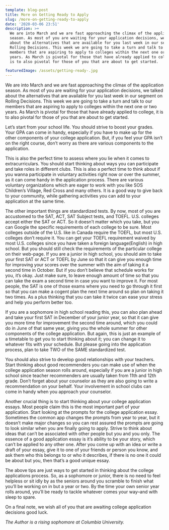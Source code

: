 ```yaml
---
template: blog-post
title: More on Getting Ready to Apply
slug: /more-on-getting-ready-to-apply
date: '2020-03-06 23:51'
description: >+
  We are into March and we are fast approaching the climax of the application
  season. As most of you are waiting for your application decisions, we talked
  about the alternatives that are available for you last week in our segment on
  Rolling Decisions. This week we are going to take a turn and talk to our
  members that are aspiring to apply to colleges within the next one or two
  years. As March is pivotal for those that have already applied to college, it
  is to also pivotal for those of you that are about to get started.

featuredImage: /assets/getting-ready-.jpg
---
```

We are into March and we are fast approaching the climax of the application season. As most of you are waiting for your application decisions, we talked about the alternatives that are available for you last week in our segment on Rolling Decisions. This week we are going to take a turn and talk to our members that are aspiring to apply to colleges within the next one or two years. As March is pivotal for those that have already applied to college, it is to also pivotal for those of you that are about to get started.

Let’s start from your school life. You should strive to boost your grades. Your GPA can come in handy, especially if you have to make up for the other components of your college application. But, if you feel your GPA isn’t on the right course, don’t worry as there are various components to the application.

This is also the perfect time to assess where you lie when it comes to extracurriculars. You should start thinking about ways you can participate and take roles in different clubs. This is also a perfect time to think about if you wanna participate in voluntary activities right now or over the summer, as it can come handy in the application process. There are various voluntary organizations which are eager to work with you like SOS Children’s Village, Red Cross and many others. It is a good way to give back to your community, while gathering activities you can add to your application at the same time.

The other important things are standardized tests. By now, most of you are accustomed to the SAT, ACT, SAT Subject tests, and TOEFL. U.S. colleges accept either the SAT or ACT. So it doesn’t matter which you take, but you can Google the specific requirements of each college to be sure. Most colleges outside of the U.S. like in Canada require the TOEFL, but most U.S. colleges don’t require it. You can get your TOEFL requirement waived by most U.S. colleges since you have taken a foreign language(English) in high school. But you should still check the requirements of the particular college on their web-page. If you are a junior in high school, you should aim to take your first SAT or ACT or TOEFL by June so that it can give you enough time for improving your scores over the summer with the aim of taking it a second time in October. But if you don’t believe that schedule works for you, it’s okay. Just make sure, to leave enough amount of time so that you can take the exam a second time in case you want to improve it. For most people, the SAT is one of those exams where you need to go through it first so that you can make a cogent plan the next time around so plan on taking it two times. As a plus thinking that you can take it twice can ease your stress and help you perform better too.

If you are a sophomore in high school reading this, you can also plan ahead and take your first SAT in December of your junior year, so that it can give you more time for improvement the second time around, which you could do in June of that same year, giving you the whole summer for other components of the college application. But again, this is just an example of a timetable to get you to start thinking about it; you can change it to whatever fits with your schedule. But please going into the application process, plan to take TWO of the SAME standardized test.

You should also strive to develop good relationships with your teachers. Start thinking about good recommenders you can make use of when the college application season rolls around, especially if you are a junior in high school since teacher recommenders are usually taken from 11th and 12th grade. Don’t forget about your counselor as they are also going to write a recommendation on your behalf. Your involvement in school clubs can come in handy when you approach your counselor.

Another crucial thing is to start thinking about your college application essays. Most people claim this is the most important part of your application. Start looking at the prompts for the college application essay. Sometimes the common app changes the prompts from year to year, but it doesn’t make major changes so you can rest assured the prompts are going to look similar when you are finally going to apply. Strive to think about ideas that can’t be associated with other people but you and you only. The essence of a good application essay is it’s ability to be your story, which can’t be applied to any other one. After you come up with an idea or write a draft of your essay, give it to one of your friends or person you know, and ask them who this belongs to or who it describes, if there is no one it could be about but you, then that’s a good unique essay.

The above tips are just ways to get started in thinking about the college applications process. So, as a sophomore or junior, there is no need to feel helpless or sit idly by as the seniors around you scramble to finish what you’ll be working on in but a year or two. By the time your own senior year rolls around, you’ll be ready to tackle whatever comes your way–and with sleep to spare.

On a final note, we wish all of you that are awaiting college application decisions good luck.



*The Author is a rising sophomore at Columbia University.*

